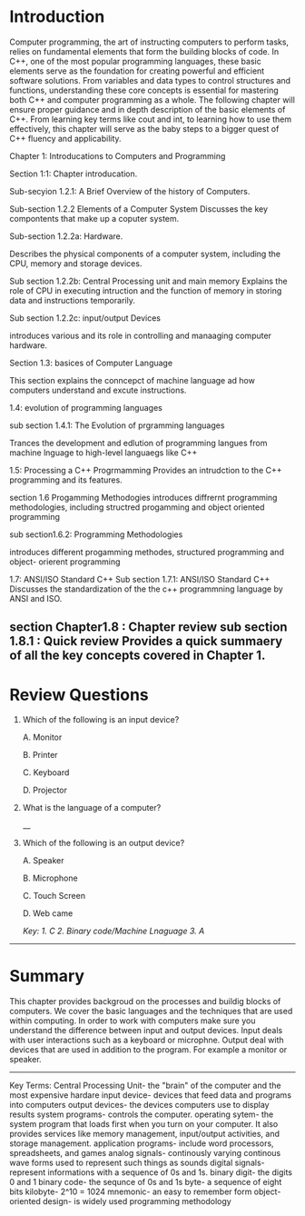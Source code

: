 # Introduction
Computer programming, the art of instructing computers to perform tasks, relies on fundamental elements that form the building blocks of code. In C++, one of the most popular programming languages, these basic elements serve as the foundation for creating powerful and efficient software solutions. From variables and data types to control structures and functions, understanding these core concepts is essential for mastering both C++ and computer programming as a whole. The following chapter will ensure proper guidance and in depth description of the basic elements of C++. From learning key terms like cout and int, to learning how to use them effectively, this chapter will serve as the baby steps to a bigger quest of C++ fluency and applicability.

Chapter 1: Introducations to Computers and Programming

Section 1:1: Chapter introducation.

Sub-secyion 1.2.1: A Brief Overview of the history of Computers.

Sub-section 1.2.2 Elements of a Computer System Discusses the key compontents that make up a coputer system.

Sub-section 1.2.2a: Hardware.

Describes the physical components of a computer system, including the CPU, memory and storage devices.

Sub section 1.2.2b: Central Processing unit and main memory
 Explains the role of CPU in executing intruction and the function of memory in storing data and instructions temporarily.

 Sub section 1.2.2c: input/output Devices

 introduces various and its role in controlling and manaaging computer hardware.

 Section 1.3: basices of Computer Language

 This section explains the conncepct of machine language ad how computers understand and excute instructions.

 1.4: evolution of programming languages

 sub section 1.4.1: The Evolution of prgramming languages

 Trances the development and edlution of programming langues from machine
 lnguage to high-level languaegs like C++

 1.5: Processing a C++ Progrmamming 
 Provides an intrudction to the C++ programming and its features.

 section 1.6 Progamming Methodogies 
 introduces diffrernt programming methodologies, including structred
 progamming and object oriented programming 

 sub section1.6.2: Programming Methodologies

 introduces different progamming methodes, structured programming and object- orierent programming 

 1.7: ANSI/ISO Standard C++
Sub section 1.7.1: ANSI/ISO Standard C++
Discusses the standardization of the the c++ programmning language by ANSI and ISO.

section Chapter1.8 : Chapter review
sub section 1.8.1 : Quick review 
Provides a quick summaery of all the key concepts covered in Chapter 1.
-------
# Review Questions 
 1. Which of the following is an input device?
   
    A. Monitor
	
    B. Printer 
	
    C. Keyboard
	
    D. Projector 

 2. What is the language of a computer?

	__

3. Which of the following is an output device?

   A. Speaker

   B. Microphone

   C. Touch Screen 

   D. Web came

   *Key: 1. C 2. Binary code/Machine Lnaguage 3. A*

-----
# Summary

This chapter provides backgroud on the processes and buildig blocks of computers. We cover the basic languages and the techniques that are used within computing. In order to work with computers make sure you understand the difference between input and output devices. Input deals with user interactions such as a keyboard or microphne. Output deal with devices that are used in addition to the program. For example a monitor or speaker. 

-----
Key Terms:
Central Processing Unit- the "brain" of the computer and the most expensive hardare
input device- devices that feed data and programs into computers
output devices- the devices computers use to display results
system programs- controls the computer.
operating sytem- the system program that loads first when you turn on your computer. It also provides services like memory management, input/output activities, and storage management.
application programs- include word processors, spreadsheets, and games
analog signals- continously varying continous wave forms used to represent such things as sounds
digital signals- represent informations with a sequence of 0s and 1s. 
binary digit- the digits 0 and 1 
binary code- the sequnce of 0s and 1s
byte- a sequence of eight bits
kilobyte- 2^10 = 1024
mnemonic- an easy to remember form
object-oriented design- is widely used programming methodology
  

